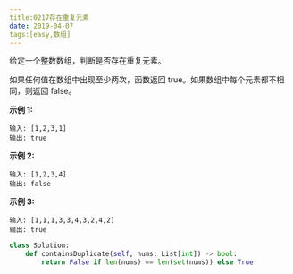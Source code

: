 ```yaml
---
title:0217存在重复元素
date: 2019-04-07
tags:[easy,数组]
---
```


给定一个整数数组，判断是否存在重复元素。

如果任何值在数组中出现至少两次，函数返回 true。如果数组中每个元素都不相同，则返回 false。

**示例 1:**

```
输入: [1,2,3,1]
输出: true
```

**示例 2:**

```
输入: [1,2,3,4]
输出: false
```

**示例 3:**

```
输入: [1,1,1,3,3,4,3,2,4,2]
输出: true
```



```python
class Solution:
    def containsDuplicate(self, nums: List[int]) -> bool:
        return False if len(nums) == len(set(nums)) else True
```

